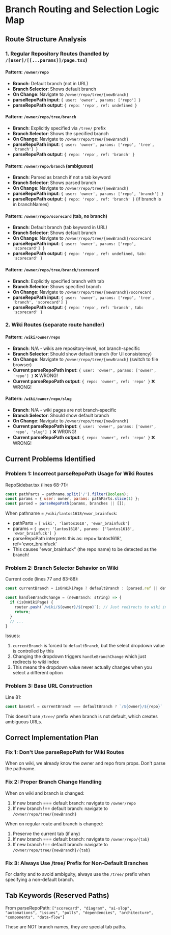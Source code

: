 # Branch Routing and Selection Logic Map

## Route Structure Analysis

### 1. Regular Repository Routes (handled by `/[user]/[[...params]]/page.tsx`)

#### Pattern: `/owner/repo`
- **Branch**: Default branch (not in URL)
- **Branch Selector**: Shows default branch
- **On Change**: Navigate to `/owner/repo/tree/{newBranch}`
- **parseRepoPath input**: `{ user: 'owner', params: ['repo'] }`
- **parseRepoPath output**: `{ repo: 'repo', ref: undefined }`

#### Pattern: `/owner/repo/tree/branch`
- **Branch**: Explicitly specified via `/tree/` prefix
- **Branch Selector**: Shows the specified branch
- **On Change**: Navigate to `/owner/repo/tree/{newBranch}`
- **parseRepoPath input**: `{ user: 'owner', params: ['repo', 'tree', 'branch'] }`
- **parseRepoPath output**: `{ repo: 'repo', ref: 'branch' }`

#### Pattern: `/owner/repo/branch` (ambiguous)
- **Branch**: Parsed as branch if not a tab keyword
- **Branch Selector**: Shows parsed branch
- **On Change**: Navigate to `/owner/repo/tree/{newBranch}`
- **parseRepoPath input**: `{ user: 'owner', params: ['repo', 'branch'] }`
- **parseRepoPath output**: `{ repo: 'repo', ref: 'branch' }` (if branch is in branchNames)

#### Pattern: `/owner/repo/scorecard` (tab, no branch)
- **Branch**: Default branch (tab keyword in URL)
- **Branch Selector**: Shows default branch
- **On Change**: Navigate to `/owner/repo/tree/{newBranch}/scorecard`
- **parseRepoPath input**: `{ user: 'owner', params: ['repo', 'scorecard'] }`
- **parseRepoPath output**: `{ repo: 'repo', ref: undefined, tab: 'scorecard' }`

#### Pattern: `/owner/repo/tree/branch/scorecard`
- **Branch**: Explicitly specified branch with tab
- **Branch Selector**: Shows specified branch
- **On Change**: Navigate to `/owner/repo/tree/{newBranch}/scorecard`
- **parseRepoPath input**: `{ user: 'owner', params: ['repo', 'tree', 'branch', 'scorecard'] }`
- **parseRepoPath output**: `{ repo: 'repo', ref: 'branch', tab: 'scorecard' }`

### 2. Wiki Routes (separate route handler)

#### Pattern: `/wiki/owner/repo`
- **Branch**: N/A - wikis are repository-level, not branch-specific
- **Branch Selector**: Should show default branch (for UI consistency)
- **On Change**: Navigate to `/owner/repo/tree/{newBranch}` (switch to file browser)
- **Current parseRepoPath input**: `{ user: 'owner', params: ['owner', 'repo'] }` ❌ WRONG!
- **Current parseRepoPath output**: `{ repo: 'owner', ref: 'repo' }` ❌ WRONG!

#### Pattern: `/wiki/owner/repo/slug`
- **Branch**: N/A - wiki pages are not branch-specific
- **Branch Selector**: Should show default branch
- **On Change**: Navigate to `/owner/repo/tree/{newBranch}`
- **Current parseRepoPath input**: `{ user: 'owner', params: ['owner', 'repo', 'slug'] }` ❌ WRONG!
- **Current parseRepoPath output**: `{ repo: 'owner', ref: 'repo' }` ❌ WRONG!

## Current Problems Identified

### Problem 1: Incorrect parseRepoPath Usage for Wiki Routes
RepoSidebar.tsx (lines 68-71):
```javascript
const pathParts = pathname.split('/').filter(Boolean);
const params = { user: owner, params: pathParts.slice(1) };
const parsed = parseRepoPath(params, branches || []);
```

When pathname = `/wiki/lantos1618/ewor_brainfuck`:
- pathParts = `['wiki', 'lantos1618', 'ewor_brainfuck']`
- params = `{ user: 'lantos1618', params: ['lantos1618', 'ewor_brainfuck'] }`
- parseRepoPath interprets this as: repo='lantos1618', ref='ewor_brainfuck'
- This causes "ewor_brainfuck" (the repo name) to be detected as the branch!

### Problem 2: Branch Selector Behavior on Wiki
Current code (lines 77 and 83-88):
```javascript
const currentBranch = isOnWikiPage ? defaultBranch : (parsed.ref || defaultBranch);

const handleBranchChange = (newBranch: string) => {
  if (isOnWikiPage) {
    router.push(`/wiki/${owner}/${repo}`); // Just redirects to wiki index
    return;
  }
  // ...
}
```

Issues:
1. `currentBranch` is forced to `defaultBranch`, but the select dropdown value is controlled by this
2. Changing the dropdown triggers `handleBranchChange` which just redirects to wiki index
3. This means the dropdown value never actually changes when you select a different option

### Problem 3: Base URL Construction
Line 81:
```javascript
const baseUrl = currentBranch === defaultBranch ? `/${owner}/${repo}` : `/${owner}/${repo}/${currentBranch}`;
```

This doesn't use `/tree/` prefix when branch is not default, which creates ambiguous URLs.

## Correct Implementation Plan

### Fix 1: Don't Use parseRepoPath for Wiki Routes
When on wiki, we already know the owner and repo from props. Don't parse the pathname.

### Fix 2: Proper Branch Change Handling
When on wiki and branch is changed:
1. If new branch === default branch: navigate to `/owner/repo`
2. If new branch !== default branch: navigate to `/owner/repo/tree/{newBranch}`

When on regular route and branch is changed:
1. Preserve the current tab (if any)
2. If new branch === default branch: navigate to `/owner/repo/{tab}`
3. If new branch !== default branch: navigate to `/owner/repo/tree/{newBranch}/{tab}`

### Fix 3: Always Use /tree/ Prefix for Non-Default Branches
For clarity and to avoid ambiguity, always use the `/tree/` prefix when specifying a non-default branch.

## Tab Keywords (Reserved Paths)
From parseRepoPath: `["scorecard", "diagram", "ai-slop", "automations", "issues", "pulls", "dependencies", "architecture", "components", "data-flow"]`

These are NOT branch names, they are special tab paths.
